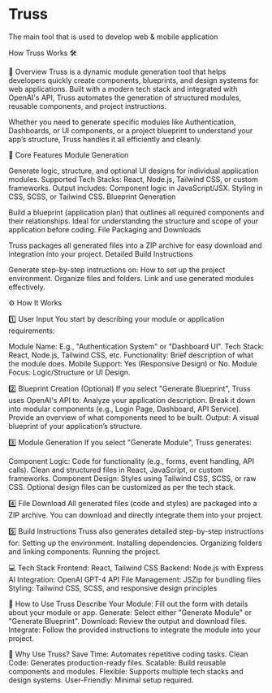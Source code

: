 # Truss
The main tool that is used to develop web &amp; mobile application

How Truss Works 🛠️

🚀 Overview
Truss is a dynamic module generation tool that helps developers quickly create components, blueprints, and design systems for web applications. Built with a modern tech stack and integrated with OpenAI's API, Truss automates the generation of structured modules, reusable components, and project instructions.

Whether you need to generate specific modules like Authentication, Dashboards, or UI components, or a project blueprint to understand your app’s structure, Truss handles it all efficiently and cleanly.

🎯 Core Features
Module Generation

Generate logic, structure, and optional UI designs for individual application modules.
Supported Tech Stacks:
React, Node.js, Tailwind CSS, or custom frameworks.
Output includes:
Component logic in JavaScript/JSX.
Styling in CSS, SCSS, or Tailwind CSS.
Blueprint Generation

Build a blueprint (application plan) that outlines all required components and their relationships.
Ideal for understanding the structure and scope of your application before coding.
File Packaging and Downloads

Truss packages all generated files into a ZIP archive for easy download and integration into your project.
Detailed Build Instructions

Generate step-by-step instructions on:
How to set up the project environment.
Organize files and folders.
Link and use generated modules effectively.

⚙️ How It Works

1️⃣ User Input
You start by describing your module or application requirements:

Module Name: E.g., "Authentication System" or "Dashboard UI".
Tech Stack: React, Node.js, Tailwind CSS, etc.
Functionality: Brief description of what the module does.
Mobile Support: Yes (Responsive Design) or No.
Module Focus: Logic/Structure or UI Design.

2️⃣ Blueprint Creation (Optional)
If you select "Generate Blueprint", Truss uses OpenAI's API to:
Analyze your application description.
Break it down into modular components (e.g., Login Page, Dashboard, API Service).
Provide an overview of what components need to be built.
Output: A visual blueprint of your application’s structure.

3️⃣ Module Generation
If you select "Generate Module", Truss generates:

Component Logic:
Code for functionality (e.g., forms, event handling, API calls).
Clean and structured files in React, JavaScript, or custom frameworks.
Component Design:
Styles using Tailwind CSS, SCSS, or raw CSS.
Optional design files can be customized as per the tech stack.

4️⃣ File Download
All generated files (code and styles) are packaged into a ZIP archive.
You can download and directly integrate them into your project.

5️⃣ Build Instructions
Truss also generates detailed step-by-step instructions for:
Setting up the environment.
Installing dependencies.
Organizing folders and linking components.
Running the project.

💻 Tech Stack
Frontend: React, Tailwind CSS
Backend: Node.js with Express
AI Integration: OpenAI GPT-4 API
File Management: JSZip for bundling files
Styling: Tailwind CSS, SCSS, and responsive design principles

🔧 How to Use Truss
Describe Your Module:
Fill out the form with details about your module or app.
Generate:
Select either "Generate Module" or "Generate Blueprint".
Download:
Review the output and download files.
Integrate:
Follow the provided instructions to integrate the module into your project.

🌟 Why Use Truss?
Save Time: Automates repetitive coding tasks.
Clean Code: Generates production-ready files.
Scalable: Build reusable components and modules.
Flexible: Supports multiple tech stacks and design systems.
User-Friendly: Minimal setup required.
